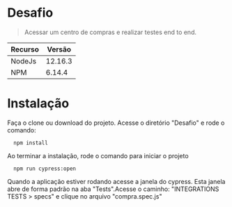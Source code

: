 # Desafio 

> Acessar um centro de compras e realizar testes end to end.


| Recurso | Versão |
| ------ | ------ |
| NodeJs | 12.16.3 |
| NPM | 6.14.4 |

# Instalação

Faça o clone ou download do projeto.
Acesse o diretório "Desafio" e rode o comando:

```
  npm install
```

Ao terminar a instalação, rode o comando para iniciar o projeto
```
  npm run cypress:open
```

Quando a aplicação estiver rodando acesse a janela do cypress. Esta janela abre de forma padrão na aba "Tests".Acesse o caminho: "INTEGRATIONS TESTS > specs" e clique no arquivo "compra.spec.js"   

